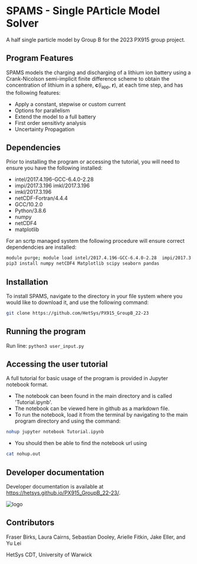# SPAMS - Single PArticle Model Solver

A half single particle model by Group B for the 2023 PX915 group project.

## Program Features

SPAMS models the charging and discharging of a lithium ion battery using a Crank-Nicolson semi-implicit finite difference scheme to obtain the
concentration of lithium in a sphere, **c**(i<sub>app</sub>, **r**), at each time step, and has the following features:
* Apply a constant, stepwise or custom current
* Options for parallelism
* Extend the model to a full battery 
* First order sensitivty analysis
* Uncertainty Propagation

## Dependencies
Prior to installing the program or accessing the tutorial, you will need to ensure you have the following installed:

- intel/2017.4.196-GCC-6.4.0-2.28
- impi/2017.3.196 imkl/2017.3.196
- imkl/2017.3.196
- netCDF-Fortran/4.4.4
- GCC/10.2.0
- Python/3.8.6
- numpy
- netCDF4
- matplotlib

For an scrtp managed system the following procedure will ensure correct dependendcies are installed:

```bash
module purge; module load intel/2017.4.196-GCC-6.4.0-2.28  impi/2017.3.196 imkl/2017.3.196 netCDF-Fortran/4.4.4 GCC/10.2.0 Python/3.8.6
pip3 install numpy netCDF4 Matplotlib scipy seaborn pandas
```

## Installation
To install SPAMS, navigate to the directory in your file system where you would like to download it, and use the following command:
```bash
git clone https://github.com/HetSys/PX915_GroupB_22-23
```


## Running the program

Run line: ```python3 user_input.py```

## Accessing the user tutorial

A full tutorial for basic usage of the program is provided in Jupyter notebook format.
* The notebook can been found in the main directory and is called 'Tutorial.ipynb'.
* The notebook can be viewed here in github as a markdown file.
* To run the notebook, load it from the terminal by navigating to the main program directory and using the command:
```bash
nohup jupyter notebook Tutorial.ipynb
```
* You should then be able to find the notebook url using
```bash
cat nohup.out
```

## Developer documentation

Developer documentation is available at https://hetsys.github.io/PX915_GroupB_22-23/.

![logo](https://github.com/HetSys/PX915_GroupB_22-23/assets/120459567/fcbb90ff-6db3-4084-b57f-d210537dcd41)

## Contributors 
Fraser Birks, Laura Cairns, Sebastian Dooley, Arielle Fitkin, Jake Eller, and Yu Lei

HetSys CDT, University of Warwick
